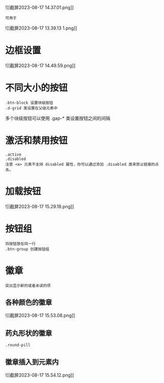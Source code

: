 ![[截屏2023-08-17 14.37.01.png]]

	可用于
	
![[截屏2023-08-17 13.39.13 1.png]]

# 边框设置

![[截屏2023-08-17 14.49.59.png]]

# 不同大小的按钮
	.btn-block 设置块级按钮
	.d-grid 类设置在父级元素中

多个块级按钮可以使用 .gap-* 类设置按钮之间的间隔

# 激活和禁用按钮
	.active 
	.disabled
	注意 <a> 元素不支持 disabled 属性，你可以通过添加 .disabled 类来禁止链接的点击。

# 加载按钮

![[截屏2023-08-17 15.29.18.png]]

# 按钮组
	将按钮放在同一行
	.btn-group 创建按钮组

# 徽章
	突出显示新的或者未读的项

## 各种颜色的徽章

![[截屏2023-08-17 15.53.08.png]]

## 药丸形状的徽章
	.round-pill

## 徽章插入到元素内

![[截屏2023-08-17 15.54.12.png]]


